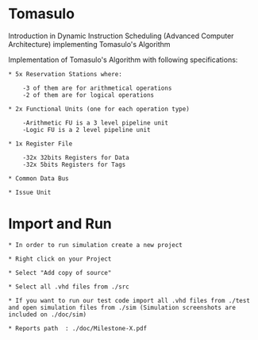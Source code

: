# Tomasulo
Introduction in Dynamic Instruction Scheduling (Advanced Computer Architecture) implementing Tomasulo's Algorithm

Implementation of Tomasulo's Algorithm with following specifications:

	* 5x Reservation Stations where:
	
		-3 of them are for arithmetical operations
		-2 of them are for logical operations

	* 2x Functional Units (one for each operation type)
	
		-Arithmetic FU is a 3 level pipeline unit
		-Logic FU is a 2 level pipeline unit

	* 1x Register File
	
		-32x 32bits Registers for Data
		-32x 5bits Registers for Tags

	* Common Data Bus

	* Issue Unit

# Import and Run 

	* In order to run simulation create a new project
	
	* Right click on your Project
	
	* Select "Add copy of source"
	
	* Select all .vhd files from ./src 
	
	* If you want to run our test code import all .vhd files from ./test and open simulation files from ./sim (Simulation screenshots are included on ./doc/sim)

	* Reports path  : ./doc/Milestone-X.pdf